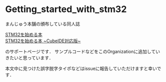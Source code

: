 # Getting_started_with_stm32

まんじゅう本舗の頒布している同人誌  

[STM32を始める本](https://yuqlid.booth.pm/items/1318859)  
[STM32を始める本 ~CubeIDE対応版~](https://yuqlid.booth.pm/items/1569100)  

のサポートページです．
サンプルコードなどをこのOrganizationに追加していきたいと思っています．

本文中に見つけた誤字脱字タイポなどはissueに報告していただけますと幸いです．
